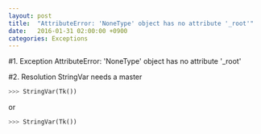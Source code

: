 ```yaml
---
layout: post
title:  "AttributeError: 'NoneType' object has no attribute '_root'"
date:   2016-01-31 02:00:00 +0900
categories: Exceptions
---
```

#1. Exception
AttributeError: 'NoneType' object has no attribute '_root'


#2. Resolution
StringVar needs a master

``` python
>>> StringVar(Tk())
```
or

``` python
>>> StringVar(Tk())
```